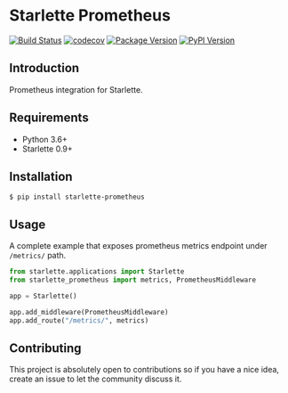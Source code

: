 # Starlette Prometheus
[![Build Status](https://img.shields.io/circleci/project/github/perdy/flama/master.svg)](https://circleci.com/gh/perdy/flama)
[![codecov](https://codecov.io/gh/perdy/starlette-prometheus/branch/master/graph/badge.svg)](https://codecov.io/gh/perdy/starlette-prometheus)
[![Package Version](https://img.shields.io/pypi/v/starlette-prometheus?logo=PyPI&logoColor=white)](https://pypi.org/project/starlette-prometheus/)
[![PyPI Version](https://img.shields.io/pypi/pyversions/starlette-prometheus?logo=Python&logoColor=white)](https://pypi.org/project/starlette-prometheus/)

## Introduction

Prometheus integration for Starlette.

## Requirements

* Python 3.6+
* Starlette 0.9+

## Installation

```console
$ pip install starlette-prometheus
```

## Usage

A complete example that exposes prometheus metrics endpoint under `/metrics/` path.

```python
from starlette.applications import Starlette
from starlette_prometheus import metrics, PrometheusMiddleware

app = Starlette()

app.add_middleware(PrometheusMiddleware)
app.add_route("/metrics/", metrics)
```

## Contributing

This project is absolutely open to contributions so if you have a nice idea, create an issue to let the community 
discuss it.
